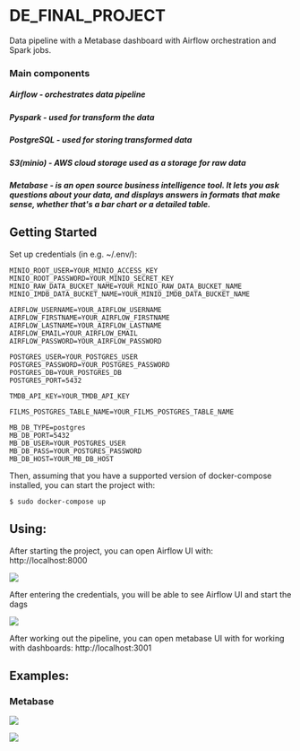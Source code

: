 
# DE_FINAL_PROJECT


Data pipeline with a Metabase dashboard with Airflow orchestration and Spark jobs.

### Main components
##### Airflow  - orchestrates data pipeline
##### Pyspark - used for transform the data
##### PostgreSQL - used for storing transformed data
##### S3(minio) - AWS cloud storage used as a storage for raw data
##### Metabase - is an open source business intelligence tool. It lets you ask questions about your data, and displays answers in formats that make sense, whether that's a bar chart or a detailed table.

Getting Started
---------------

Set up credentials (in e.g. ~/.env/):

    MINIO_ROOT_USER=YOUR_MINIO_ACCESS_KEY
    MINIO_ROOT_PASSWORD=YOUR_MINIO_SECRET_KEY
    MINIO_RAW_DATA_BUCKET_NAME=YOUR_MINIO_RAW_DATA_BUCKET_NAME
    MINIO_IMDB_DATA_BUCKET_NAME=YOUR_MINIO_IMDB_DATA_BUCKET_NAME
    
    AIRFLOW_USERNAME=YOUR_AIRFLOW_USERNAME
    AIRFLOW_FIRSTNAME=YOUR_AIRFLOW_FIRSTNAME
    AIRFLOW_LASTNAME=YOUR_AIRFLOW_LASTNAME
    AIRFLOW_EMAIL=YOUR_AIRFLOW_EMAIL
    AIRFLOW_PASSWORD=YOUR_AIRFLOW_PASSWORD
    
    POSTGRES_USER=YOUR_POSTGRES_USER
    POSTGRES_PASSWORD=YOUR_POSTGRES_PASSWORD
    POSTGRES_DB=YOUR_POSTGRES_DB
    POSTGRES_PORT=5432
    
    TMDB_API_KEY=YOUR_TMDB_API_KEY
    
    FILMS_POSTGRES_TABLE_NAME=YOUR_FILMS_POSTGRES_TABLE_NAME
    
    MB_DB_TYPE=postgres
    MB_DB_PORT=5432
    MB_DB_USER=YOUR_POSTGRES_USER
    MB_DB_PASS=YOUR_POSTGRES_PASSWORD
    MB_DB_HOST=YOUR_MB_DB_HOST

Then, assuming that you have a supported version of docker-compose installed, you can start the project with:

    $ sudo docker-compose up


Using:
---------------
After starting the project, you can open Airflow UI with: http://localhost:8000


![](https://i.ibb.co/Pz7yhRC/image.png)


After entering the credentials, you will be able to see Airflow UI and start the dags


![](https://i.ibb.co/5FTrCTH/image.png)



After working out the pipeline, you can open metabase UI with for working with dashboards: http://localhost:3001


Examples:
---------------



### Metabase

![](https://i.ibb.co/6tx3bsP/image.png)


![](https://i.ibb.co/zZnqNp8/image.png)

